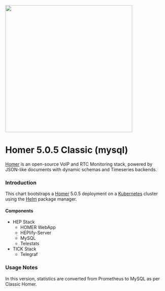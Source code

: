 <img src="https://camo.githubusercontent.com/fa828ea477eadd7e17a7814bae9946fea34e4c8b/687474703a2f2f692e696d6775722e636f6d2f566958634741442e706e67" width=400 />

# Homer 5.0.5 Classic (mysql)

[Homer](https://www.sipcapture.org/) is an open-source VoIP and RTC Monitoring stack, powered by JSON-like documents with dynamic schemas and Timeseries backends.

### Introduction

This chart bootstraps a [Homer](https://github.com/sipcapture/homer) 5.0.5 deployment on a [Kubernetes](http://kubernetes.io) cluster using the [Helm](https://helm.sh) package manager.

#### Components
* HEP Stack
  * HOMER WebApp
  * HEPlify-Server
  * MySQL
  * Telestats
* TICK Stack
  * Telegraf
  
### Usage Notes
In this version, statistics are converted from Prometheus to MySQL as per Classic Homer.
